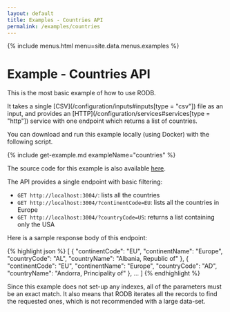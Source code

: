 ```yaml
---
layout: default
title: Examples - Countries API
permalink: /examples/countries
---
```


{% include menus.html menu=site.data.menus.examples %}

# Example - Countries API

This is the most basic example of how to use RODB.

It takes a single [CSV](/configuration/inputs#inputs[type = &quot;csv&quot;]) file as an input, and provides an [HTTP](/configuration/services#services[type = &quot;http&quot;]) service with one endpoint which returns a list of countries.

You can download and run this example locally (using Docker) with the following script.

{% include get-example.md exampleName="countries" %}

The source code for this example is also available [here](https://github.com/rodb-io/rodb/tree/master/examples/countries).

The API provides a single endpoint with basic filtering:
- `GET http://localhost:3004/`: lists all the countries
- `GET http://localhost:3004/?continentCode=EU`: lists all the countries in Europe
- `GET http://localhost:3004/?countryCode=US`: returns a list containing only the USA

Here is a sample response body of this endpoint:

{% highlight json %}
[
	{
		"continentCode": "EU",
		"continentName": "Europe",
		"countryCode": "AL",
		"countryName": "Albania, Republic of"
	},
	{
		"continentCode": "EU",
		"continentName": "Europe",
		"countryCode": "AD",
		"countryName": "Andorra, Principality of"
	},
	...
]
{% endhighlight %}

Since this example does not set-up any indexes, all of the parameters must be an exact match.
It also means that RODB iterates all the records to find the requested ones, which is not recommended with a large data-set.

